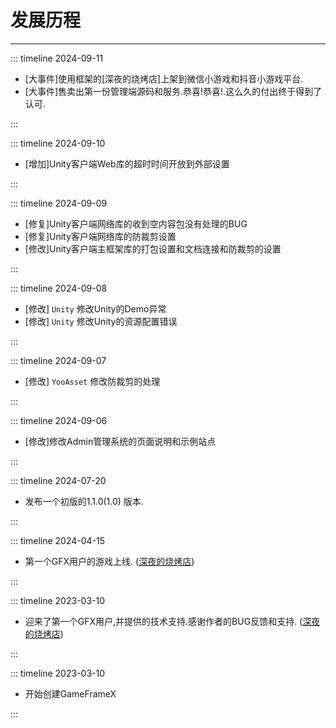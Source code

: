 # 发展历程

---
::: timeline 2024-09-11

- [大事件]使用框架的[深夜的烧烤店]上架到微信小游戏和抖音小游戏平台.
- [大事件]售卖出第一份管理端源码和服务.恭喜!恭喜!.这么久的付出终于得到了认可.

:::

::: timeline 2024-09-10

- [增加]Unity客户端Web库的超时时间开放到外部设置

:::

::: timeline 2024-09-09

- [修复]Unity客户端网络库的收到空内容包没有处理的BUG
- [修复]Unity客户端网络库的防裁剪设置
- [修改]Unity客户端主框架库的打包设置和文档连接和防裁剪的设置

:::

::: timeline 2024-09-08

- [修改] `Unity` 修改Unity的Demo异常
- [修改] `Unity` 修改Unity的资源配置错误

:::

::: timeline 2024-09-07

- [修改] `YooAsset` 修改防裁剪的处理

:::

::: timeline 2024-09-06

- [修改]修改Admin管理系统的页面说明和示例站点

:::

::: timeline 2024-07-20

- 发布一个初版的1.1.0(1.0) 版本.

:::

::: timeline 2024-04-15

- 第一个GFX用户的游戏上线. ([深夜的烧烤店](https://www.taptap.cn/app/384964))

:::

::: timeline 2023-03-10

- 迎来了第一个GFX用户,并提供的技术支持.感谢作者的BUG反馈和支持. ([深夜的烧烤店](https://www.taptap.cn/app/384964))

:::

::: timeline 2023-03-10

- 开始创建GameFrameX

:::

